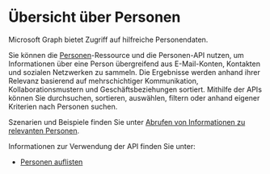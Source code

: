 # <a name="people-overview"></a>Übersicht über Personen

Microsoft Graph bietet Zugriff auf hilfreiche Personendaten.

Sie können die [Personen](../resources/person.md)-Ressource und die Personen-API nutzen, um Informationen über eine Person übergreifend aus E-Mail-Konten, Kontakten und sozialen Netzwerken zu sammeln. Die Ergebnisse werden anhand ihrer Relevanz basierend auf mehrschichtiger Kommunikation, Kollaborationsmustern und Geschäftsbeziehungen sortiert. Mithilfe der APIs können Sie durchsuchen, sortieren, auswählen, filtern oder anhand eigener Kriterien nach Personen suchen.

Szenarien und Beispiele finden Sie unter [Abrufen von Informationen zu relevanten Personen](../../../concepts/people_example.md).

Informationen zur Verwendung der API finden Sie unter:

- [Personen auflisten](../api/user_list_people.md)
